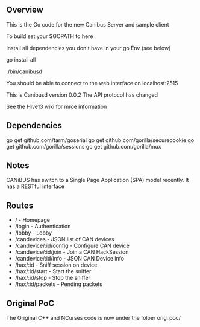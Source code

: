 Overview
--------
This is the Go code for the new Canibus Server and sample client

To build set your $GOPATH to here

Install all dependencies you don't have in your go Env (see below)

go install all

./bin/canibusd

You should be able to connect to the web interface on localhost:2515

This is Canibusd version 0.0.2  The API protocol has changed

See the Hive13 wiki for mroe information

Dependencies
-------------
go get github.com/tarm/goserial
go get github.com/gorilla/securecookie
go get github.com/gorilla/sessions
go get github.com/gorilla/mux

Notes
-----
CANiBUS has switch to a Single Page Application (SPA) model recently.
It has a RESTful interface

Routes
------
*  /                     - Homepage
*  /login                - Authentication
*  /lobby                - Lobby
*  /candevices           - JSON list of CAN devices
*  /candevice/:id/config - Configure CAN device
*  /candevice/:id/join   - Join a CAN HackSession 
*  /candevice/:id/info   - JSON CAN Device info
*  /hax/:id              - Sniff session on device
*  /hax/:id/start        - Start the sniffer
*  /hax/:id/stop         - Stop the sniffer
*  /hax/:id/packets      - Pending packets

Original PoC
------------
The Original C++ and NCurses code is now under the foloer orig_poc/

